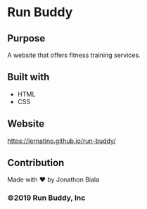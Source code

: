 # Run Buddy

## Purpose
A website that offers fitness training services.

## Built with
* HTML
* CSS

## Website
https://lernatino.github.io/run-buddy/

## Contribution
Made with ❤️ by Jonathon Biala


### ©️2019 Run Buddy, Inc 
